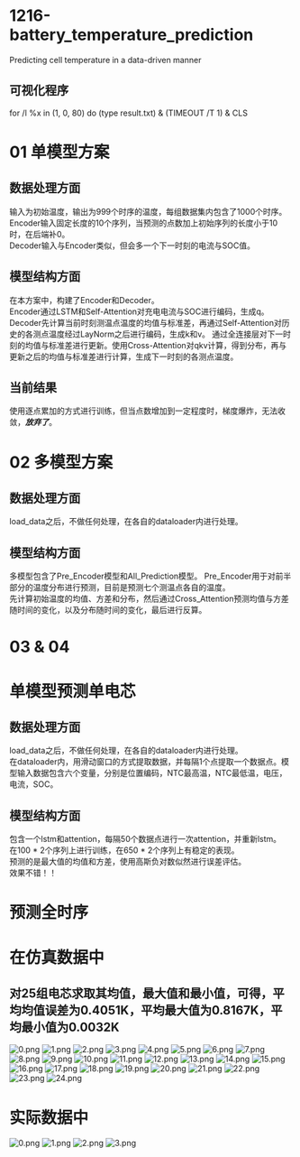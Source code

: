 # 1216-battery_temperature_prediction
Predicting cell temperature in a data-driven manner
## 可视化程序
for /l %x in (1, 0, 80) do (type result.txt) & (TIMEOUT /T 1) & CLS

# 01 单模型方案
## 数据处理方面
输入为初始温度，输出为999个时序的温度，每组数据集内包含了1000个时序。  
Encoder输入固定长度的10个序列，当预测的点数加上初始序列的长度小于10时，在后端补0。  
Decoder输入与Encoder类似，但会多一个下一时刻的电流与SOC值。
## 模型结构方面
在本方案中，构建了Encoder和Decoder。  
Encoder通过LSTM和Self-Attention对充电电流与SOC进行编码，生成q。  
Decoder先计算当前时刻测温点温度的均值与标准差，再通过Self-Attention对历史的各测点温度经过LayNorm之后进行编码，生成k和v。
通过全连接层对下一时刻的均值与标准差进行更新。使用Cross-Attention对qkv计算，得到分布，再与更新之后的均值与标准差进行计算，生成下一时刻的各测点温度。
## 当前结果
使用逐点累加的方式进行训练，但当点数增加到一定程度时，梯度爆炸，无法收敛，_**放弃了**_。

# 02 多模型方案
## 数据处理方面
load_data之后，不做任何处理，在各自的dataloader内进行处理。
## 模型结构方面
多模型包含了Pre_Encoder模型和All_Prediction模型。
Pre_Encoder用于对前半部分的温度分布进行预测，目前是预测七个测温点各自的温度。  
先计算初始温度的均值、方差和分布，然后通过Cross_Attention预测均值与方差随时间的变化，以及分布随时间的变化，最后进行反算。

# 03 & 04 
# 单模型预测单电芯
## 数据处理方面
load_data之后，不做任何处理，在各自的dataloader内进行处理。  
在dataloader内，用滑动窗口的方式提取数据，并每隔1个点提取一个数据点。模型输入数据包含六个变量，分别是位置编码，NTC最高温，NTC最低温，电压，电流，SOC。
## 模型结构方面
包含一个lstm和attention，每隔50个数据点进行一次attention，并重新lstm。  
在100 * 2个序列上进行训练，在650 * 2个序列上有稳定的表现。  
预测的是最大值的均值和方差，使用高斯负对数似然进行误差评估。  
效果不错！！

# 预测全时序
# 在仿真数据中
## 对25组电芯求取其均值，最大值和最小值，可得，平均均值误差为0.4051K，平均最大值为0.8167K，平均最小值为0.0032K
![0.png](best_version%2Fsingle%2Fsim%2F0.png)
![1.png](best_version%2Fsingle%2Fsim%2F1.png)
![2.png](best_version%2Fsingle%2Fsim%2F2.png)
![3.png](best_version%2Fsingle%2Fsim%2F3.png)
![4.png](best_version%2Fsingle%2Fsim%2F4.png)
![5.png](best_version%2Fsingle%2Fsim%2F5.png)
![6.png](best_version%2Fsingle%2Fsim%2F6.png)
![7.png](best_version%2Fsingle%2Fsim%2F7.png)
![8.png](best_version%2Fsingle%2Fsim%2F8.png)
![9.png](best_version%2Fsingle%2Fsim%2F9.png)
![10.png](best_version%2Fsingle%2Fsim%2F10.png)
![11.png](best_version%2Fsingle%2Fsim%2F11.png)
![12.png](best_version%2Fsingle%2Fsim%2F12.png)
![13.png](best_version%2Fsingle%2Fsim%2F13.png)
![14.png](best_version%2Fsingle%2Fsim%2F14.png)
![15.png](best_version%2Fsingle%2Fsim%2F15.png)
![16.png](best_version%2Fsingle%2Fsim%2F16.png)
![17.png](best_version%2Fsingle%2Fsim%2F17.png)
![18.png](best_version%2Fsingle%2Fsim%2F18.png)
![19.png](best_version%2Fsingle%2Fsim%2F19.png)
![20.png](best_version%2Fsingle%2Fsim%2F20.png)
![21.png](best_version%2Fsingle%2Fsim%2F21.png)
![22.png](best_version%2Fsingle%2Fsim%2F22.png)
![23.png](best_version%2Fsingle%2Fsim%2F23.png)
![24.png](best_version%2Fsingle%2Fsim%2F24.png)
# 实际数据中
![0.png](best_version%2Fsingle%2Freal%2F0.png)
![1.png](best_version%2Fsingle%2Freal%2F1.png)
![2.png](best_version%2Fsingle%2Freal%2F2.png)
![3.png](best_version%2Fsingle%2Freal%2F3.png)